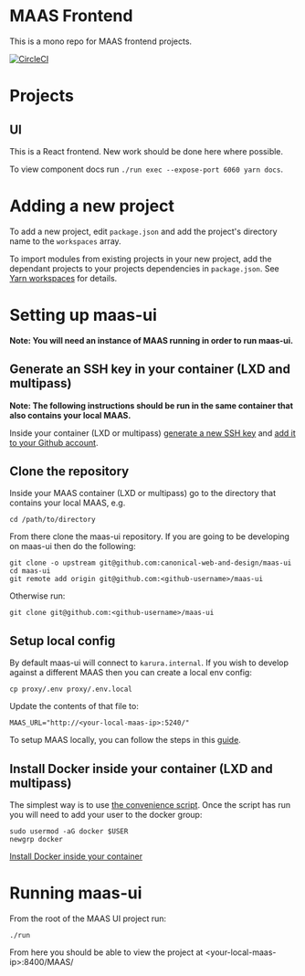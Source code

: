 # MAAS Frontend

This is a mono repo for MAAS frontend projects.

[![CircleCI](https://circleci.com/gh/canonical-web-and-design/maas-ui/tree/master.svg?style=svg)](https://circleci.com/gh/canonical-web-and-design/maas-ui/tree/master)

# Projects

## UI

This is a React frontend. New work should be done here where possible.

To view component docs run `./run exec --expose-port 6060 yarn docs`.

# Adding a new project

To add a new project, edit `package.json` and add the project's directory name to the `workspaces` array.

To import modules from existing projects in your new project, add the dependant projects to your projects dependencies in `package.json`. See [Yarn workspaces](https://yarnpkg.com/lang/en/docs/workspaces/) for details.

# Setting up maas-ui

**Note: You will need an instance of MAAS running in order to run maas-ui.**

## Generate an SSH key in your container (LXD and multipass)

**Note: The following instructions should be run in the same container that also contains your local MAAS.**

Inside your container (LXD or multipass) [generate a new SSH key](https://help.github.com/en/articles/generating-a-new-ssh-key-and-adding-it-to-the-ssh-agent) and [add it to your Github account](https://help.github.com/en/articles/adding-a-new-ssh-key-to-your-github-account).

## Clone the repository

Inside your MAAS container (LXD or multipass) go to the directory that contains your local MAAS, e.g.

```
cd /path/to/directory
```

From there clone the maas-ui repository. If you are going to be developing on maas-ui then do the following:

```
git clone -o upstream git@github.com:canonical-web-and-design/maas-ui
cd maas-ui
git remote add origin git@github.com:<github-username>/maas-ui
```

Otherwise run:

```
git clone git@github.com:<github-username>/maas-ui
```

## Setup local config

By default maas-ui will connect to `karura.internal`. If you wish to develop against a different MAAS then you can create a local env config:

```
cp proxy/.env proxy/.env.local
```

Update the contents of that file to:

```
MAAS_URL="http://<your-local-maas-ip>:5240/"
```

To setup MAAS locally, you can follow the steps in this [guide](https://docs.google.com/document/d/17Rc_wpaOylXADmh6yIDlGjOVzaAgyLWe3SbnK3C5SL0/).

## Install Docker inside your container (LXD and multipass)

The simplest way is to use [the convenience script](https://docs.docker.com/install/linux/docker-ce/ubuntu/#install-using-the-convenience-script). Once the script has run you will need to add your user to the docker group:

```
sudo usermod -aG docker $USER
newgrp docker
```

[Install Docker inside your container](https://docs.docker.com/install/linux/docker-ce/ubuntu/)

# Running maas-ui

From the root of the MAAS UI project run:

```
./run
```

From here you should be able to view the project at &lt;your-local-maas-ip>:8400/MAAS/
